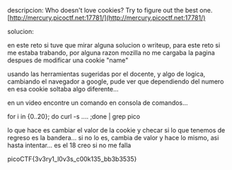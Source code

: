 descripcion:
Who doesn't love cookies? Try to figure out the best one. [http://mercury.picoctf.net:17781/](http://mercury.picoctf.net:17781/)

solucion:

en este reto si tuve que mirar alguna solucion o writeup, para este reto si me estaba trabando, por alguna razon mozilla no me cargaba la pagina despues de modificar una cookie "name"

usando las herramientas sugeridas por el docente, y algo de logica, cambiando el navegador a google, pude ver que dependiendo del numero en esa cookie soltaba algo diferente...

en un video encontre un comando en consola de comandos... 

for i in {0..20}; do curl  -s .... ;done | grep pico

lo que hace es cambiar el valor de la cookie y checar si lo que tenemos de regreso es la bandera... si no lo es, cambia de valor y hace lo mismo, asi hasta intentar... es el 18 creo si no me falla

picoCTF{3v3ry1_l0v3s_c00k135_bb3b3535}
